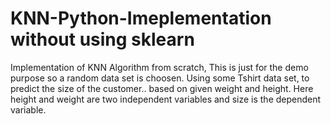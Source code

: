 # KNN-Python-Imeplementation without using sklearn
Implementation of KNN Algorithm from scratch, This is just for the demo purpose so a random data set is choosen.
Using some Tshirt data set, to predict the size of the customer.. based on given weight and height. Here height and weight are two independent variables and size is the dependent variable.
